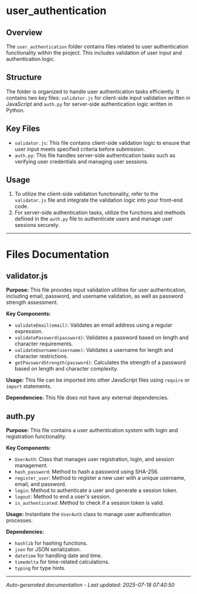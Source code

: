 # user_authentication

## Overview
The `user_authentication` folder contains files related to user authentication functionality within the project. This includes validation of user input and authentication logic.

## Structure
The folder is organized to handle user authentication tasks efficiently. It contains two key files: `validator.js` for client-side input validation written in JavaScript and `auth.py` for server-side authentication logic written in Python.

## Key Files
- `validator.js`: This file contains client-side validation logic to ensure that user input meets specified criteria before submission.
- `auth.py`: This file handles server-side authentication tasks such as verifying user credentials and managing user sessions.

## Usage
1. To utilize the client-side validation functionality, refer to the `validator.js` file and integrate the validation logic into your front-end code.
2. For server-side authentication tasks, utilize the functions and methods defined in the `auth.py` file to authenticate users and manage user sessions securely.

---

# Files Documentation

## validator.js

**Purpose:** This file provides input validation utilities for user authentication, including email, password, and username validation, as well as password strength assessment.

**Key Components:**
- `validateEmail(email)`: Validates an email address using a regular expression.
- `validatePassword(password)`: Validates a password based on length and character requirements.
- `validateUsername(username)`: Validates a username for length and character restrictions.
- `getPasswordStrength(password)`: Calculates the strength of a password based on length and character complexity.

**Usage:** This file can be imported into other JavaScript files using `require` or `import` statements.

**Dependencies:** This file does not have any external dependencies.

## auth.py

**Purpose:** This file contains a user authentication system with login and registration functionality.

**Key Components:**
- `UserAuth`: Class that manages user registration, login, and session management.
- `hash_password`: Method to hash a password using SHA-256.
- `register_user`: Method to register a new user with a unique username, email, and password.
- `login`: Method to authenticate a user and generate a session token.
- `logout`: Method to end a user's session.
- `is_authenticated`: Method to check if a session token is valid.

**Usage:** Instantiate the `UserAuth` class to manage user authentication processes.

**Dependencies:** 
- `hashlib` for hashing functions.
- `json` for JSON serialization.
- `datetime` for handling date and time.
- `timedelta` for time-related calculations.
- `typing` for type hints.

---
*Auto-generated documentation - Last updated: 2025-07-18 07:40:50*
